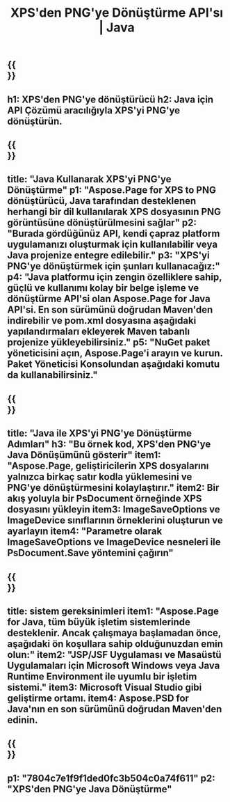 ﻿---
translation: true
template: /_templates/_conversion-child-java.md
title: XPS'den PNG'ye Dönüştürme API'sı | Java
url: /java/conversion/xps-to-png/
description: PNG dosyasına XPS formatı için örnek Java dönüştürme kodu. Herhangi bir Web veya Masaüstü Java tabanlı uygulamada XPS'yi PNG'ye dönüştürmek için bu örnek kodu kullanın.
informat: XPS
outformat: PNG
otherformats: EPS PS
---

{{<section banner>}}
---
h1: XPS'den PNG'ye dönüştürücü
h2: Java için API Çözümü aracılığıyla XPS'yi PNG'ye dönüştürün.
---

{{<section overview>}}
---
title: "Java Kullanarak XPS'yi PNG'ye Dönüştürme"
p1: "Aspose.Page for XPS to PNG dönüştürücü, Java tarafından desteklenen herhangi bir dil kullanılarak XPS dosyasının PNG görüntüsüne dönüştürülmesini sağlar"
p2: "Burada gördüğünüz API, kendi çapraz platform uygulamanızı oluşturmak için kullanılabilir veya Java projenize entegre edilebilir."
p3: "XPS'yi PNG'ye dönüştürmek için şunları kullanacağız:"
p4: "Java platformu için zengin özelliklere sahip, güçlü ve kullanımı kolay bir belge işleme ve dönüştürme API'si olan Aspose.Page for Java API'si. En son sürümünü doğrudan Maven'den indirebilir ve pom.xml dosyasına aşağıdaki yapılandırmaları ekleyerek Maven tabanlı projenize yükleyebilirsiniz."
p5: "NuGet paket yöneticisini açın, Aspose.Page'i arayın ve kurun. Paket Yöneticisi Konsolundan aşağıdaki komutu da kullanabilirsiniz."
---

{{<section feature1>}}
---
title: "Java ile XPS'yi PNG'ye Dönüştürme Adımları"
h3: "Bu örnek kod, XPS'den PNG'ye Java Dönüşümünü gösterir"
item1: "Aspose.Page, geliştiricilerin XPS dosyalarını yalnızca birkaç satır kodla yüklemesini ve PNG'ye dönüştürmesini kolaylaştırır."
item2: Bir akış yoluyla bir PsDocument örneğinde XPS dosyasını yükleyin
item3: ImageSaveOptions ve ImageDevice sınıflarının örneklerini oluşturun ve ayarlayın
item4: "Parametre olarak ImageSaveOptions ve ImageDevice nesneleri ile PsDocument.Save yöntemini çağırın"
---

{{<section feature2>}}
---
title: sistem gereksinimleri
item1: "Aspose.Page for Java, tüm büyük işletim sistemlerinde desteklenir. Ancak çalışmaya başlamadan önce, aşağıdaki ön koşullara sahip olduğunuzdan emin olun:"
item2: "JSP/JSF Uygulaması ve Masaüstü Uygulamaları için Microsoft Windows veya Java Runtime Environment ile uyumlu bir işletim sistemi."
item3: Microsoft Visual Studio gibi geliştirme ortamı.
item4: Aspose.PSD for Java'nın en son sürümünü doğrudan Maven'den edinin.
---

{{<section gist>}}
---
p1: "7804c7e1f9f1ded0fc3b504c0a74f611"
p2: "XPS'den PNG'ye Java Dönüştürme"
---
